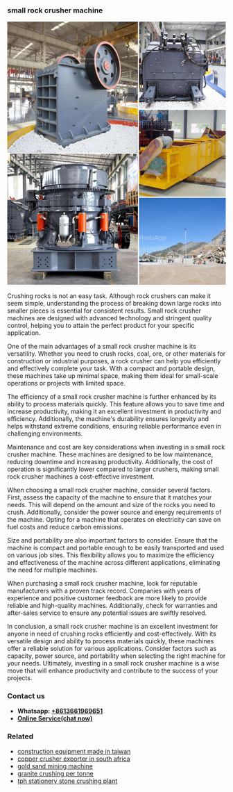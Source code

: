 <h3>small rock crusher machine</h3><img src='1708408601.jpg' alt=''><p>Crushing rocks is not an easy task. Although rock crushers can make it seem simple, understanding the process of breaking down large rocks into smaller pieces is essential for consistent results. Small rock crusher machines are designed with advanced technology and stringent quality control, helping you to attain the perfect product for your specific application.</p><p>One of the main advantages of a small rock crusher machine is its versatility. Whether you need to crush rocks, coal, ore, or other materials for construction or industrial purposes, a rock crusher can help you efficiently and effectively complete your task. With a compact and portable design, these machines take up minimal space, making them ideal for small-scale operations or projects with limited space.</p><p>The efficiency of a small rock crusher machine is further enhanced by its ability to process materials quickly. This feature allows you to save time and increase productivity, making it an excellent investment in productivity and efficiency. Additionally, the machine's durability ensures longevity and helps withstand extreme conditions, ensuring reliable performance even in challenging environments.</p><p>Maintenance and cost are key considerations when investing in a small rock crusher machine. These machines are designed to be low maintenance, reducing downtime and increasing productivity. Additionally, the cost of operation is significantly lower compared to larger crushers, making small rock crusher machines a cost-effective investment.</p><p>When choosing a small rock crusher machine, consider several factors. First, assess the capacity of the machine to ensure that it matches your needs. This will depend on the amount and size of the rocks you need to crush. Additionally, consider the power source and energy requirements of the machine. Opting for a machine that operates on electricity can save on fuel costs and reduce carbon emissions.</p><p>Size and portability are also important factors to consider. Ensure that the machine is compact and portable enough to be easily transported and used on various job sites. This flexibility allows you to maximize the efficiency and effectiveness of the machine across different applications, eliminating the need for multiple machines.</p><p>When purchasing a small rock crusher machine, look for reputable manufacturers with a proven track record. Companies with years of experience and positive customer feedback are more likely to provide reliable and high-quality machines. Additionally, check for warranties and after-sales service to ensure any potential issues are swiftly resolved.</p><p>In conclusion, a small rock crusher machine is an excellent investment for anyone in need of crushing rocks efficiently and cost-effectively. With its versatile design and ability to process materials quickly, these machines offer a reliable solution for various applications. Consider factors such as capacity, power source, and portability when selecting the right machine for your needs. Ultimately, investing in a small rock crusher machine is a wise move that will enhance productivity and contribute to the success of your projects.</p><h3>Contact us</h3><ul><li><strong>Whatsapp:&nbsp;<a href="https://wa.me/8613661969651">+8613661969651</a></strong></li><li><a href="https://swt.shibang-china.com/?git&amp;zhl&amp;small rock crusher machine"><strong>Online Service(chat now)</strong></a></li></ul><h3>Related</h3><ul><li><a href='construction equipment made in taiwan.md'>construction equipment made in taiwan</a></li><li><a href='copper crusher exporter in south africa.md'>copper crusher exporter in south africa</a></li><li><a href='gold sand mining machine.md'>gold sand mining machine</a></li><li><a href='granite crushing per tonne.md'>granite crushing per tonne</a></li><li><a href='tph stationery stone crushing plant.md'>tph stationery stone crushing plant</a></li></ul>